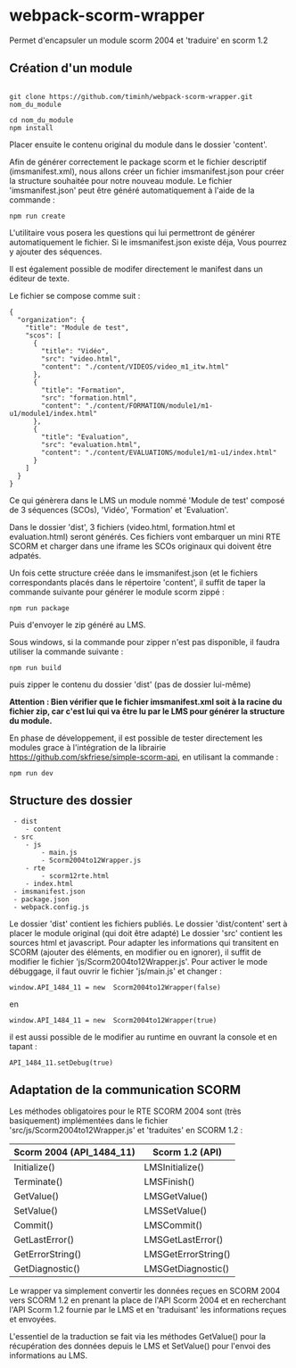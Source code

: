 
# webpack-scorm-wrapper

Permet d'encapsuler un module scorm 2004 et 'traduire' en scorm 1.2

## Création d'un module
~~~

git clone https://github.com/timinh/webpack-scorm-wrapper.git nom_du_module

cd nom_du_module
npm install

~~~
Placer ensuite le contenu original du module dans le dossier 'content'.

Afin de générer correctement le package scorm et le fichier descriptif (imsmanifest.xml), nous allons créer un fichier imsmanifest.json pour créer la structure souhaitée pour notre nouveau module.
Le fichier 'imsmanifest.json' peut être généré automatiquement à l'aide de la commande :
~~~
npm run create
~~~
L'utilitaire vous posera les questions qui lui permettront de générer automatiquement le fichier.
Si le imsmanifest.json existe déja, Vous pourrez y ajouter des séquences.

Il est également possible de modifer directement le manifest dans un éditeur de texte.

Le fichier se compose comme suit : 
~~~
{
  "organization": {
    "title": "Module de test",
    "scos": [
      {
        "title": "Vidéo",
        "src": "video.html",
        "content": "./content/VIDEOS/video_m1_itw.html"
      },
      {
        "title": "Formation",
        "src": "formation.html",
        "content": "./content/FORMATION/module1/m1-u1/module1/index.html"
      },
      {
        "title": "Evaluation",
        "src": "evaluation.html",
        "content": "./content/EVALUATIONS/module1/m1-u1/index.html"
      }
    ]
  }
}
~~~
Ce qui génèrera dans le LMS un module nommé 'Module de test' composé de 3 séquences (SCOs), 'Vidéo', 'Formation' et 'Evaluation'.

Dans le dossier 'dist', 3 fichiers (video.html, formation.html et evaluation.html) seront générés.
Ces fichiers vont embarquer un mini RTE SCORM et charger dans une iframe les SCOs originaux qui doivent être adpatés.

Un fois cette structure créée dans le imsmanifest.json (et le fichiers correspondants placés dans le répertoire 'content', il suffit de taper la commande suivante pour générer le module scorm zippé :
~~~
npm run package
~~~
Puis d'envoyer le zip généré au LMS.

Sous windows, si la commande pour zipper n'est pas disponible, il faudra utiliser la commande suivante : 
~~~
npm run build
~~~
puis zipper le contenu du dossier 'dist' (pas de dossier lui-même)

**Attention : Bien vérifier que le fichier imsmanifest.xml soit à la racine du fichier zip, car c'est lui qui va être lu par le LMS pour générer la structure du module.**

En phase de développement, il est possible de tester directement les modules grace à l'intégration de la librairie https://github.com/skfriese/simple-scorm-api, en utilisant la commande : 

~~~
npm run dev
~~~

## Structure des dossier
~~~
 - dist
    - content
 - src
    - js
        - main.js
        - Scorm2004to12Wrapper.js
    - rte
        - scorm12rte.html
    - index.html
 - imsmanifest.json
 - package.json
 - webpack.config.js
~~~
 
 Le dossier 'dist' contient les fichiers publiés.
 Le dossier 'dist/content' sert à placer le module original (qui doit être adapté)
Le dossier 'src' contient les sources html et javascript.
Pour adapter les informations qui transitent en SCORM (ajouter des éléments, en modifier ou en ignorer), il suffit de modifier le fichier 'js/Scorm2004to12Wrapper.js'.
Pour activer le mode débuggage, il faut ouvrir le fichier 'js/main.js' et changer : 
~~~
window.API_1484_11 = new  Scorm2004to12Wrapper(false)
~~~
en
~~~
window.API_1484_11 = new  Scorm2004to12Wrapper(true)
~~~
il est aussi possible de le modifier au runtime en ouvrant la console et en tapant : 
~~~
API_1484_11.setDebug(true)
~~~

## Adaptation de la communication SCORM

Les méthodes obligatoires pour le RTE SCORM 2004 sont (très basiquement) implémentées dans le fichier 'src/js/Scorm2004to12Wrapper.js' et 'traduites' en SCORM 1.2 : 

|Scorm 2004 (API_1484_11) | Scorm 1.2 (API) |
|--|--|
| Initialize() | LMSInitialize() |
| Terminate() | LMSFinish() |
| GetValue() | LMSGetValue() |
| SetValue() | LMSSetValue() |
| Commit() | LMSCommit() |
| GetLastError() | LMSGetLastError() |
| GetErrorString() | LMSGetErrorString() |
| GetDiagnostic() | LMSGetDiagnostic() |

Le wrapper va simplement convertir les données reçues en SCORM 2004 vers SCORM 1.2 en prenant la place de l'API Scorm 2004 et en recherchant l'API Scorm 1.2 fournie par le LMS et en 'traduisant' les informations reçues et envoyées.

L'essentiel de la traduction se fait via les méthodes GetValue() pour la récupération des données depuis le LMS et SetValue() pour l'envoi des informations au LMS.
